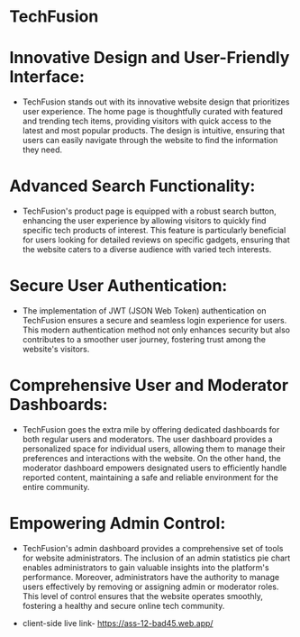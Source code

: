 # TechFusion

# Innovative Design and User-Friendly Interface:
- TechFusion stands out with its innovative website design that prioritizes user experience. The home page is thoughtfully curated with featured and trending tech items, providing visitors with quick access to the latest and most popular products. The design is intuitive, ensuring that users can easily navigate through the website to find the information they need.

# Advanced Search Functionality:
- TechFusion's product page is equipped with a robust search button, enhancing the user experience by allowing visitors to quickly find specific tech products of interest. This feature is particularly beneficial for users looking for detailed reviews on specific gadgets, ensuring that the website caters to a diverse audience with varied tech interests.

# Secure User Authentication:
- The implementation of JWT (JSON Web Token) authentication on TechFusion ensures a secure and seamless login experience for users. This modern authentication method not only enhances security but also contributes to a smoother user journey, fostering trust among the website's visitors.

# Comprehensive User and Moderator Dashboards:
- TechFusion goes the extra mile by offering dedicated dashboards for both regular users and moderators. The user dashboard provides a personalized space for individual users, allowing them to manage their preferences and interactions with the website. On the other hand, the moderator dashboard empowers designated users to efficiently handle reported content, maintaining a safe and reliable environment for the entire community.

# Empowering Admin Control:
- TechFusion's admin dashboard provides a comprehensive set of tools for website administrators. The inclusion of an admin statistics pie chart enables administrators to gain valuable insights into the platform's performance. Moreover, administrators have the authority to manage users effectively by removing or assigning admin or moderator roles. This level of control ensures that the website operates smoothly, fostering a healthy and secure online tech community.


- client-side live link- https://ass-12-bad45.web.app/